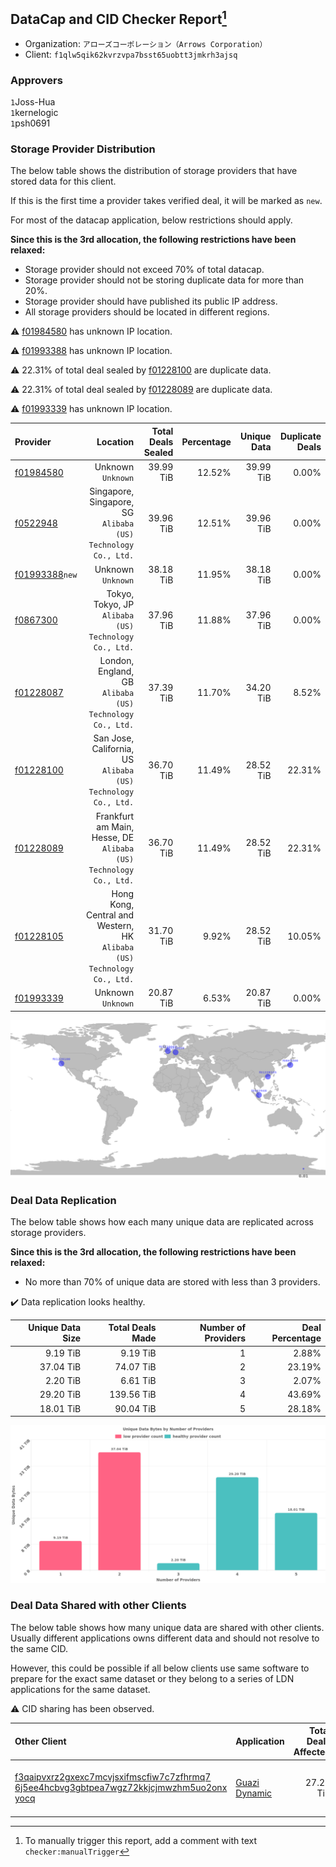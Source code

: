 ## DataCap and CID Checker Report[^1]
 - Organization: `アローズコーポレーション（Arrows Corporation）`
 - Client: `f1qlw5qik62kvrzvpa7bsst65uobtt3jmkrh3ajsq`
### Approvers
`1`Joss-Hua<br/>`1`kernelogic<br/>`1`psh0691

### Storage Provider Distribution
The below table shows the distribution of storage providers that have stored data for this client.

If this is the first time a provider takes verified deal, it will be marked as `new`.

For most of the datacap application, below restrictions should apply.

**Since this is the 3rd allocation, the following restrictions have been relaxed:**
 - Storage provider should not exceed 70% of total datacap.
 - Storage provider should not be storing duplicate data for more than 20%.
 - Storage provider should have published its public IP address.
 - All storage providers should be located in different regions.

⚠️ [f01984580](https://filfox.info/en/address/f01984580) has unknown IP location.

⚠️ [f01993388](https://filfox.info/en/address/f01993388) has unknown IP location.

⚠️ 22.31% of total deal sealed by [f01228100](https://filfox.info/en/address/f01228100) are duplicate data.

⚠️ 22.31% of total deal sealed by [f01228089](https://filfox.info/en/address/f01228089) are duplicate data.

⚠️ [f01993339](https://filfox.info/en/address/f01993339) has unknown IP location.

| Provider                                                    |                                                                   Location | Total Deals Sealed | Percentage | Unique Data | Duplicate Deals |
| :---------------------------------------------------------- | -------------------------------------------------------------------------: | -----------------: | ---------: | ----------: | --------------: |
| [f01984580](https://filfox.info/en/address/f01984580)       |                                                      Unknown<br/>`Unknown` |          39.99 TiB |     12.52% |   39.99 TiB |           0.00% |
| [f0522948](https://filfox.info/en/address/f0522948)         |           Singapore, Singapore, SG<br/>`Alibaba (US) Technology Co., Ltd.` |          39.96 TiB |     12.51% |   39.96 TiB |           0.00% |
| [f01993388](https://filfox.info/en/address/f01993388)`new`  |                                                      Unknown<br/>`Unknown` |          38.18 TiB |     11.95% |   38.18 TiB |           0.00% |
| [f0867300](https://filfox.info/en/address/f0867300)         |                   Tokyo, Tokyo, JP<br/>`Alibaba (US) Technology Co., Ltd.` |          37.96 TiB |     11.88% |   37.96 TiB |           0.00% |
| [f01228087](https://filfox.info/en/address/f01228087)       |                London, England, GB<br/>`Alibaba (US) Technology Co., Ltd.` |          37.39 TiB |     11.70% |   34.20 TiB |           8.52% |
| [f01228100](https://filfox.info/en/address/f01228100)       |           San Jose, California, US<br/>`Alibaba (US) Technology Co., Ltd.` |          36.70 TiB |     11.49% |   28.52 TiB |          22.31% |
| [f01228089](https://filfox.info/en/address/f01228089)       |       Frankfurt am Main, Hesse, DE<br/>`Alibaba (US) Technology Co., Ltd.` |          36.70 TiB |     11.49% |   28.52 TiB |          22.31% |
| [f01228105](https://filfox.info/en/address/f01228105)       | Hong Kong, Central and Western, HK<br/>`Alibaba (US) Technology Co., Ltd.` |          31.70 TiB |      9.92% |   28.52 TiB |          10.05% |
| [f01993339](https://filfox.info/en/address/f01993339)       |                                                      Unknown<br/>`Unknown` |          20.87 TiB |      6.53% |   20.87 TiB |           0.00% |

![Provider Distribution](https://raw.githubusercontent.com/data-preservation-programs/filplus-checker-assets/main/filecoin-project/filecoin-plus-large-datasets/issues/1225/1671973536349.png)
### Deal Data Replication
The below table shows how each many unique data are replicated across storage providers.

**Since this is the 3rd allocation, the following restrictions have been relaxed:**
- No more than 70% of unique data are stored with less than 3 providers.

✔️ Data replication looks healthy.

| Unique Data Size | Total Deals Made | Number of Providers | Deal Percentage |
| ---------------: | ---------------: | ------------------: | --------------: |
|         9.19 TiB |         9.19 TiB |                   1 |           2.88% |
|        37.04 TiB |        74.07 TiB |                   2 |          23.19% |
|         2.20 TiB |         6.61 TiB |                   3 |           2.07% |
|        29.20 TiB |       139.56 TiB |                   4 |          43.69% |
|        18.01 TiB |        90.04 TiB |                   5 |          28.18% |

![Replication Distribution](https://raw.githubusercontent.com/data-preservation-programs/filplus-checker-assets/main/filecoin-project/filecoin-plus-large-datasets/issues/1225/1671973537383.png)
### Deal Data Shared with other Clients
The below table shows how many unique data are shared with other clients.
Usually different applications owns different data and should not resolve to the same CID.

However, this could be possible if all below clients use same software to prepare for the exact same dataset or they belong to a series of LDN applications for the same dataset.

⚠️ CID sharing has been observed.

| Other Client                                                                                                                                                                                                              | Application                                                                                   | Total Deals Affected | Unique CIDs | Approvers                                                                                 |
| :------------------------------------------------------------------------------------------------------------------------------------------------------------------------------------------------------------------------ | :-------------------------------------------------------------------------------------------- | -------------------: | ----------: | :---------------------------------------------------------------------------------------- |
| [f3qaipvxrz2gxexc7mcvjsxifmscfiw7c7zfhrmq7<br/>6j5ee4hcbvg3gbtpea7wgz72kkjcjmwzhm5uo2onx<br/>yocq](https://filfox.info/en/address/f3qaipvxrz2gxexc7mcvjsxifmscfiw7c7zfhrmq76j5ee4hcbvg3gbtpea7wgz72kkjcjmwzhm5uo2onxyocq) | [Guazi Dynamic ](https://github.com/filecoin-project/filecoin-plus-large-datasets/issues/393) |            27.25 TiB |         218 | `1`cryptowhizzard<br/>`6`kernelogic<br/>`1`liyunzhi-666<br/>`2`newwebgroup<br/>`1`psh0691 |

[^1]: To manually trigger this report, add a comment with text `checker:manualTrigger`
